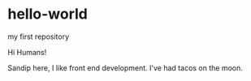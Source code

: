 # hello-world
my first repository

Hi Humans!

Sandip here, I like front end development.
I've had tacos on the moon.
